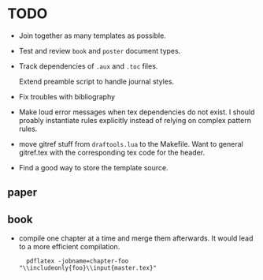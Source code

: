 TODO
====

* Join together as many templates as possible.

* Test and review `book` and `poster` document types.

* Track dependencies of `.aux` and `.toc` files.

  Extend preamble script to handle journal styles.

* Fix troubles with bibliography

* Make loud error messages when tex dependencies do not exist. I should proably
  instantiate rules explicitly instead of relying on complex pattern rules.

* move gitref stuff from `draftools.lua` to the Makefile. Want to general gitref.tex with
  the corresponding tex code for the header.

* Find a good way to store the template source.


## paper


## book

* compile one chapter at a time and merge them afterwards. It would lead to a more
  efficient compilation.

        pdflatex -jobname=chapter-foo "\\includeonly{foo}\\input{master.tex}"

